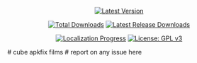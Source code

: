 <div align="center">
  
[![Latest Version](https://img.shields.io/github/v/release/cybruGhost/cube?label=Latest%20Version)](https://github.com/cybruGhost/cube/releases/latest) 

[![Total Downloads](https://img.shields.io/github/downloads/cybruGhost/cube/total?label=Total%20Downloads)](https://github.com/cybruGhost/cube/releases) [![Latest Release Downloads](https://img.shields.io/github/downloads/cybruGhost/cube/latest/total?label=Latest%20Release%20Downloads)](https://github.com/cybruGhost/cube/releases/latest) 

[![Localization Progress](https://badges.crowdin.net/N-Zik/localized.svg)](https://crowdin.com/project/N-Zik) [![License: GPL v3](https://img.shields.io/github/license/cybruGhost/cube?color=blue)](https://www.gnu.org/licenses/gpl-3.0)



</div>
# cube
apkfix
films
# report on any issue here 
